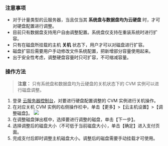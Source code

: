 ### 注意事项
- 对于计量类型的云服务器，当且仅当其 **系统盘与数据盘均为云硬盘** 时，才可对硬盘配置进行调整。
- 目前只有数据盘支持用户自由调整配置。系统盘仅支持在重装系统时进行扩容。
- 只有在磁盘所挂载的主机 **关机** 状态下，用户才可以对磁盘进行扩容。
- 磁盘扩容后需要用户手动修改文件系统配置，把新增部分容量使用起来。
- 出于安全性考虑，调整硬盘容量时只可扩容，不可缩减容量。

### 操作方法
>**注意：**
>只有系统盘和数据盘均为云硬盘的关机状态下的 CVM 实例可以进行磁盘调整。

1. 登录 [云服务器控制台](http://console.tce.fsphere.cn/cvm/index)，对要进行硬盘配置调整的 CVM 实例进行关机操作。
2. 在对应关机 CVM 实例的右侧操作栏中，单击【更多】>【云主机设置】>【调整磁盘】。
![](https://mc.qcloudimg.com/static/img/bc276965d6dd59a5eacaf89bcdaccb87/17.png)
3. 在调整磁盘弹出框中，选择要进行调整的磁盘，单击【下一步】。
4. 选择调整后的磁盘大小（不可低于当前磁盘大小），单击【确定】进入支付页面。
5. 完成支付后即时调整主机磁盘大小。调整后的磁盘需要手动挂载才可使用。 
